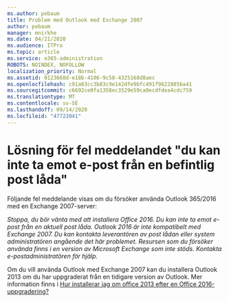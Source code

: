 ```yaml
---
ms.author: pebaum
title: Problem med Outlook med Exchange 2007
author: pebaum
manager: mnirkhe
ms.date: 04/21/2020
ms.audience: ITPro
ms.topic: article
ms.service: o365-administration
ROBOTS: NOINDEX, NOFOLLOW
localization_priority: Normal
ms.assetid: 0123668d-e18b-4186-9c58-4325168d8aec
ms.openlocfilehash: c91a83cc3b83c9e142dfe9bfc491f9622885ba41
ms.sourcegitcommit: c6692ce0fa1358ec3529e59ca0ecdfdea4cdc759
ms.translationtype: MT
ms.contentlocale: sv-SE
ms.lasthandoff: 09/14/2020
ms.locfileid: "47722041"
---
```

# <a name="solution-for-error-you-wont-be-able-to-receive-mail-from-a-current-mailbox"></a>Lösning för fel meddelandet "du kan inte ta emot e-post från en befintlig post låda"
Följande fel meddelande visas om du försöker använda Outlook 365/2016 med en Exchange 2007-server:

*Stoppa, du bör vänta med att installera Office 2016. Du kan inte ta emot e-post från en aktuell post låda. Outlook 2016 är inte kompatibelt med Exchange 2007. Du kan kontakta leverantören av post lådan eller system administratören angående det här problemet. Resursen som du försöker använda finns i en version av Microsoft Exchange som inte stöds. Kontakta e-postadministratören för hjälp.*

Om du vill använda Outlook med Exchange 2007 kan du installera Outlook 2013 om du har uppgraderat från en tidigare version av Outlook. Mer information finns i [Hur installerar jag om office 2013 efter en Office 2016-uppgradering?](https://support.office.com/article/a6ca92f4-cbb4-4609-9fdb-f8d3dd6812f3)